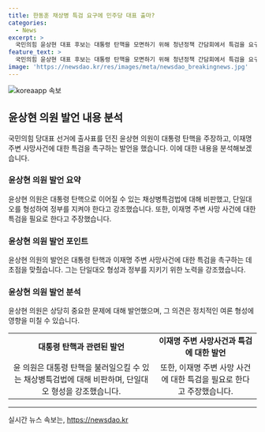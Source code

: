 ```yaml
---
title: 한동훈 채상병 특검 요구에 민주당 대표 출마?
categories:
  - News
excerpt: >
  국민의힘 윤상현 대표 후보는 대통령 탄핵을 모면하기 위해 청년정책 간담회에서 특검을 요구하며, 이재명 주변 사망사건의 조사를 촉구했다. 또한, 한동훈 후보의 채상병특검법 중재안을 민주당의 전략으로 지적하고, 대통령을 공동정범으로 몰아 탄핵시도에 대비해야 한다고 주장했다. 또한, 나경원·원희룡 후보와의 연대론을 거부하며 연대를 통해 특정인을 배제하는 것은 부적절하다고 강조했다.
feature_text: >
  국민의힘 윤상현 대표 후보는 대통령 탄핵을 모면하기 위해 청년정책 간담회에서 특검을 요구하며, 이재명 주변 사망사건의 조사를 촉구했다. 또한, 한동훈 후보의 채상병특검법 중재안을 민주당의 전략으로 지적하고, 대통령을 공동정범으로 몰아 탄핵시도에 대비해야 한다고 주장했다. 또한, 나경원·원희룡 후보와의 연대론을 거부하며 연대를 통해 특정인을 배제하는 것은 부적절하다고 강조했다.
image: 'https://newsdao.kr/res/images/meta/newsdao_breakingnews.jpg'
---
```


<p><img src="https://newsdao.kr/res/images/meta/newsdao_breakingnews.jpg" alt="koreaapp 속보" /></p>

<h2 data-ke-size="size26">윤상현 의원 발언 내용 분석</h2>

<p data-ke-size="size16">국민의힘 당대표 선거에 출사표를 던진 윤상현 의원이 대통령 탄핵을 주장하고, 이재명 주변 사망사건에 대한 특검을 촉구하는 발언을 했습니다. 이에 대한 내용을 분석해보겠습니다.</p>

<h3>윤상현 의원 발언 요약</h3>

<p data-ke-size="size16">윤상현 의원은 대통령 탄핵으로 이어질 수 있는 채상병특검법에 대해 비판했고, 단일대오를 형성하여 정부를 지켜야 한다고 강조했습니다. 또한, 이재명 주변 사망 사건에 대한 특검을 필요로 한다고 주장했습니다.</p>

<h3>윤상현 의원 발언 포인트</h3>

<p data-ke-size="size16">윤상현 의원의 발언은 대통령 탄핵과 이재명 주변 사망사건에 대한 특검을 촉구하는 데 초점을 맞췄습니다. 그는 단일대오 형성과 정부를 지키기 위한 노력을 강조했습니다.</p>

<h3>윤상현 의원 발언 분석</h3>

<p data-ke-size="size16">윤상현 의원은 상당히 중요한 문제에 대해 발언했으며, 그 의견은 정치적인 여론 형성에 영향을 미칠 수 있습니다.</p>

<table>
    <tr>
        <td style="text-align: center; height: 17px;"><b>대통령 탄핵과 관련된 발언</b></td>
        <td style="text-align: center; height: 17px;"><b>이재명 주변 사망사건과 특검에 대한 발언</b></td>
    </tr>
    <tr>
        <td style="text-align: center; height: 17px;">윤 의원은 대통령 탄핵을 불러일으킬 수 있는 채상병특검법에 대해 비판하며, 단일대오 형성을 강조했습니다.</td>
        <td style="text-align: center; height: 17px;">또한, 이재명 주변 사망 사건에 대한 특검을 필요로 한다고 주장했습니다.</td>
    </tr>
</table>

<p><hr></p>
실시간 뉴스 속보는, <a href="https://newsdao.kr" rel="dofollow">https://newsdao.kr</a>


